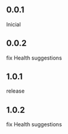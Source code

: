 ## 0.0.1
Inicial

## 0.0.2
fix Health suggestions

## 1.0.1
release

## 1.0.2
fix Health suggestions